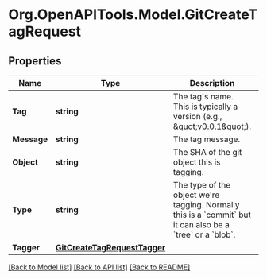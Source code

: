 # Org.OpenAPITools.Model.GitCreateTagRequest

## Properties

Name | Type | Description | Notes
------------ | ------------- | ------------- | -------------
**Tag** | **string** | The tag&#39;s name. This is typically a version (e.g., \&quot;v0.0.1\&quot;). | 
**Message** | **string** | The tag message. | 
**Object** | **string** | The SHA of the git object this is tagging. | 
**Type** | **string** | The type of the object we&#39;re tagging. Normally this is a &#x60;commit&#x60; but it can also be a &#x60;tree&#x60; or a &#x60;blob&#x60;. | 
**Tagger** | [**GitCreateTagRequestTagger**](GitCreateTagRequestTagger.md) |  | [optional] 

[[Back to Model list]](../README.md#documentation-for-models) [[Back to API list]](../README.md#documentation-for-api-endpoints) [[Back to README]](../README.md)

